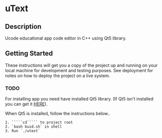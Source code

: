 # uText

## Description

Ucode educational app code editor in C++ using Qt5 library.

## Getting Started

These instructions will get you a copy of the project up and running on your local machine for development and testing purposes.
See deployment for notes on how to deploy the project on a live system.

### TODO

For installing app you need have installed Qt5 library.
(If Qt5 isn't installed you can get it [HERE](https://www.qt.io)).

When Qt5 is installed, follow the instructions below..

```shell
1. `````cd````` to project root
2. `bash buid.sh` in shell
3. Run `./utext`
```
